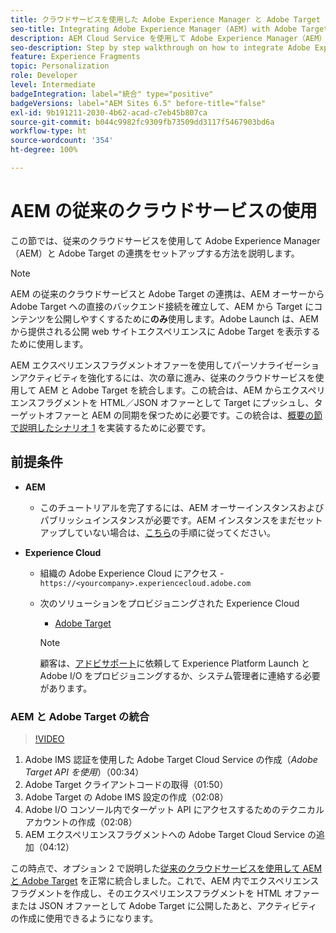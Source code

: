 ```yaml
---
title: クラウドサービスを使用した Adobe Experience Manager と Adobe Target の統合
seo-title: Integrating Adobe Experience Manager (AEM) with Adobe Target using Legacy Cloud Services
description: AEM Cloud Service を使用して Adobe Experience Manager（AEM）と Adobe Target を統合する方法を順を追って説明します
seo-description: Step by step walkthrough on how to integrate Adobe Experience Manager (AEM) with Adobe Target using AEM Cloud Service
feature: Experience Fragments
topic: Personalization
role: Developer
level: Intermediate
badgeIntegration: label="統合" type="positive"
badgeVersions: label="AEM Sites 6.5" before-title="false"
exl-id: 9b191211-2030-4b62-acad-c7eb45b807ca
source-git-commit: b044c9982fc9309fb73509dd3117f5467903bd6a
workflow-type: ht
source-wordcount: '354'
ht-degree: 100%

---
```


# AEM の従来のクラウドサービスの使用

この節では、従来のクラウドサービスを使用して Adobe Experience Manager（AEM）と Adobe Target の連携をセットアップする方法を説明します。

>[!NOTE]
>
> AEM の従来のクラウドサービスと Adobe Target の連携は、AEM オーサーから Adobe Target への直接のバックエンド接続を確立して、AEM から Target にコンテンツを公開しやすくするために&#x200B;**のみ**&#x200B;使用します。Adobe Launch は、AEM から提供される公開 web サイトエクスペリエンスに Adobe Target を表示するために使用します。

AEM エクスペリエンスフラグメントオファーを使用してパーソナライゼーションアクティビティを強化するには、次の章に進み、従来のクラウドサービスを使用して AEM と Adobe Target を統合します。この統合は、AEM からエクスペリエンスフラグメントを HTML／JSON オファーとして Target にプッシュし、ターゲットオファーと AEM の同期を保つために必要です。この統合は、[概要の節で説明したシナリオ 1](./overview.md#personalization-using-aem-experience-fragment) を実装するために必要です。

## 前提条件

* **AEM**

   * このチュートリアルを完了するには、AEM オーサーインスタンスおよびパブリッシュインスタンスが必要です。AEM インスタンスをまだセットアップしていない場合は、[こちら](./implementation.md#set-up-aem)の手順に従ってください。

* **Experience Cloud**
   * 組織の Adobe Experience Cloud にアクセス - `https://<yourcompany>.experiencecloud.adobe.com`
   * 次のソリューションをプロビジョニングされた Experience Cloud
      * [Adobe Target](https://experiencecloud.adobe.com)

     >[!NOTE]
     >
     > 顧客は、[アドビサポート](https://helpx.adobe.com/jp/contact/enterprise-support.ec.html)に依頼して Experience Platform Launch と Adobe I/O をプロビジョニングするか、システム管理者に連絡する必要があります。

### AEM と Adobe Target の統合

>[!VIDEO](https://video.tv.adobe.com/v/28428?quality=12&learn=on)

1. Adobe IMS 認証を使用した Adobe Target Cloud Service の作成（*Adobe Target API を使用*）（00:34）
2. Adobe Target クライアントコードの取得（01:50）
3. Adobe Target の Adobe IMS 設定の作成（02:08）
4. Adobe I/O コンソール内でターゲット API にアクセスするためのテクニカルアカウントの作成（02:08）
5. AEM エクスペリエンスフラグメントへの Adobe Target Cloud Service の追加（04:12）

この時点で、オプション 2 で説明した[従来のクラウドサービスを使用して AEM と Adobe Target](./using-aem-cloud-services.md#integrating-aem-target-options) を正常に統合しました。これで、AEM 内でエクスペリエンスフラグメントを作成し、そのエクスペリエンスフラグメントを HTML オファーまたは JSON オファーとして Adobe Target に公開したあと、アクティビティの作成に使用できるようになります。

